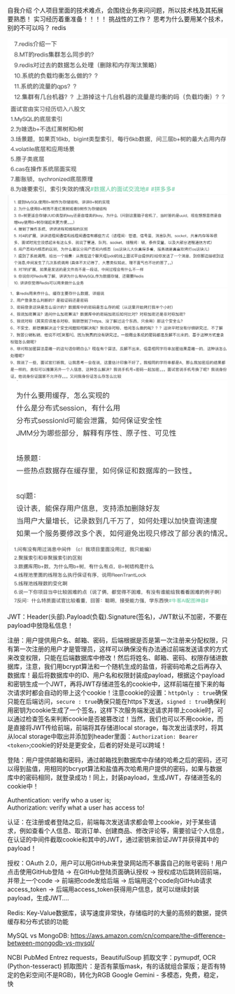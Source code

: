 自我介绍
个人项目里面的技术难点，会围绕业务来问问题，所以技术栈及其拓展要熟悉！
实习经历着重准备！！！！
挑战性的工作？
思考为什么要用某个技术，别的不可以吗？
redis

![alt text](image.png)
![alt text](image-1.png)
![alt text](image-2.png)
![alt text](image-3.png)
![alt text](image-4.png)
![alt text](image-5.png)

JWT：Header(头部).Payload(负载).Signature(签名)，JWT默认不加密，不要在payload中放隐私信息！

注册：用户提供用户名、邮箱、密码，后端根据是否是第一次注册来分配权限，只有第一次注册的用户才是管理员，这样可以确保没有办法通过前端发送请求的方式来改变权限，只能在后端数据库中修改！然后将姓名、邮箱、密码、权限存储进数据库，注意，我们用bcrypt算法和一个随机生成的盐值，将密码哈希之后再存入数据库！最后将数据库中的ID、用户名和权限封装成payload，根据这个payload和密钥生成一个JWT，再将JWT存储进签名的cookie中，这样前端在接下来的每次请求时都会自动的带上这个cookie！注意cookie的设置：`httpOnly : true`确保只能在后端访问，`secure : true`确保只能在https下发送，`signed : true`确保利用密钥为cookie生成了一个签名，这样下次服务端发送请求并带上cookie时，可以通过检查签名来判断cookie是否被篡改过！当然，我们也可以不用cookie，而是直接将JWT传给前端，前端将其存储进local storage，每次发出请求时，将其从local storage中取出并添加到header里面：`Authorization: Bearer <token>`;cookie的好处是更安全，后者的好处是可以跨域！

登陆：用户提供邮箱和密码，通过邮箱找到数据库中存储的哈希之后的密码，还可以得到盐值，用相同的bcrypt算法和盐值再次哈希用户提供的密码，如果与数据库中的密码相同，就登录成功！同上，封装payload，生成JWT，存储进签名的cookie中！

Authentication: verify who a user is;    
Authorization: verify what a user has access to!   

认证：在注册或者登陆之后，前端每次发送请求都会带上cookie，对于某些请求，例如查看个人信息、取消订单、创建商品、修改评论等，需要验证个人信息，在认证的中间件截取cookie和其中的JWT，通过密钥来验证JWT并获得其中的payload！

授权：OAuth 2.0，用户可以用GitHub来登录网站而不暴露自己的账号密码！用户点击使用GitHub登陆 -> 在GitHub登陆页面确认授权 -> 授权成功后跳转回前端，并带上一个code -> 前端把code发给后端 -> 后端用这个code向GitHub请求access_token -> 后端用access_token获得用户信息，就可以继续封装payload，生成JWT....

Redis: Key-Value数据库，读写速度非常快，存储临时的大量的高频的数据，提供缓存和分布式锁的功能

MySQL vs MongoDB: https://aws.amazon.com/cn/compare/the-difference-between-mongodb-vs-mysql/


NCBI PubMed
Entrez
requests，BeautifulSoup
抓取文字：pymupdf, OCR (Python-tesseract)
抓取图片：是否有蒙版mask，有的话就组合蒙版；是否有特定的色彩空间(不是RGB)，转化为RGB
Google Gemini - 多模态，免费，稳定，快